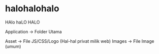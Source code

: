 # halohalohalo
HAlo haLO HALO

Application -> Folder Utama

Asset -> File JS/CSS/Logo (Hal-hal privat milik web)
Images -> File Image (umum)

